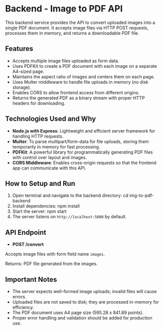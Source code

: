 # Backend - Image to PDF API


This backend service provides the API to convert uploaded images into a single PDF document. It accepts image files via HTTP POST requests, processes them in memory, and returns a downloadable PDF file.

## Features

- Accepts multiple image files uploaded as form data.
- Uses PDFKit to create a PDF document with each image on a separate A4-sized page.
- Maintains the aspect ratio of images and centers them on each page.
- Uses Multer middleware to handle file uploads in memory (no disk storage).
- Enables CORS to allow frontend access from different origins.
- Returns the generated PDF as a binary stream with proper HTTP headers for downloading.

## Technologies Used and Why

- **Node.js with Express**: Lightweight and efficient server framework for handling HTTP requests.
- **Multer**: To parse multipart/form-data for file uploads, storing them temporarily in memory for fast processing.
- **PDFKit**: A powerful library for programmatically generating PDF files with control over layout and images.
- **CORS Middleware**: Enables cross-origin requests so that the frontend app can communicate with this API.

## How to Setup and Run

1. Open terminal and navigate to the backend directory:
    cd  img-to-pdf-backend
2. Install dependencies:
    npm install
3. Start the server:
    npm start
4. The server listens on `http://localhost:5000` by default.

## API Endpoint

- **POST /convert**

Accepts image files with form field name `images`.

Returns: PDF file generated from the images.

## Important Notes

- The server expects well-formed image uploads; invalid files will cause errors.
- Uploaded files are not saved to disk; they are processed in-memory for efficiency.
- The PDF document uses A4 page size (595.28 x 841.89 points).
- Proper error handling and validation should be added for production use.
